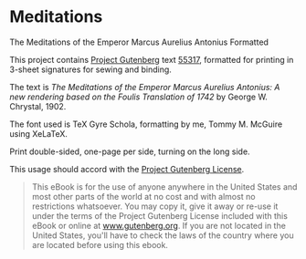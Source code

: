 # Meditations

The Meditations of the Emperor Marcus Aurelius Antonius Formatted

This project contains [Project Gutenberg](http://www.gutenberg.org) text
[55317](http://www.gutenberg.org/ebooks/55317), formatted for printing
in 3-sheet signatures for sewing and binding.

The text is *The Meditations of the Emperor Marcus Aurelius Antonius:
A new rendering based on the Foulis Translation of 1742* by George W.
Chrystal, 1902.

The font used is TeX Gyre Schola, formatting by me, Tommy M. McGuire
using XeLaTeX.

Print double-sided, one-page per side, turning on the long side.

This usage should accord with the [Project Gutenberg License](https://www.gutenberg.org/wiki/Gutenberg:The_Project_Gutenberg_License).

> This eBook is for the use of anyone anywhere in the United States
> and most other parts of the world at no cost and with almost no
> restrictions whatsoever. You may copy it, give it away or re-use it
> under the terms of the Project Gutenberg License included with this
> eBook or online at www.gutenberg.org. If you are not located in the
> United States, you'll have to check the laws of the country where you
> are located before using this ebook.



